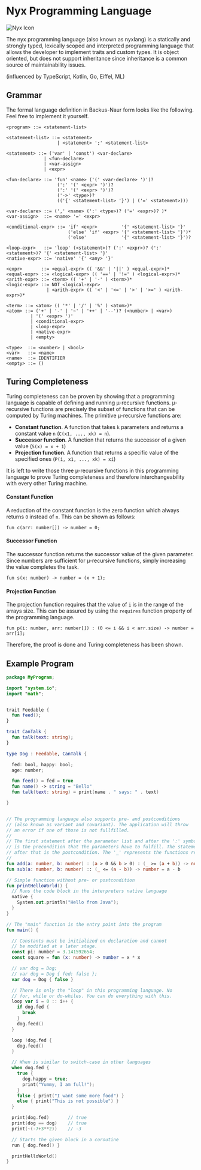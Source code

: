 # Nyx Programming Language

![Nyx Icon](https://github.com/danielkleebinder/nyxlang/blob/main/nyxlang.png?raw=true)

The nyx programming language (also known as nyxlang) is a statically and strongly typed, lexically scoped and interpreted programming language that allows the developer
to implement traits and custom types. It is object oriented, but does not support inheritance since inheritance is a common source of
maintainability issues.


(influenced by TypeScript, Kotlin, Go, Eiffel, ML)

## Grammar

The formal language definition in Backus-Naur form looks like the following. Feel free to implement it yourself.

```
<program> ::= <statement-list>

<statement-list> ::= <statement>
                   | <statement> ';' <statement-list>

<statement> ::= ('var' | 'const') <var-declare>
              | <fun-declare>
              | <var-assign>
              | <expr>

<fun-declare> ::= 'fun' <name> ('(' <var-declare> ')')?
                   (':' '(' <expr> ')')?
                   (':' '(' <expr> ')')?
                   ('->' <type>)?
                   (('{' <statement-list> '}') | ('=' <statement>)))

<var-declare> ::= (',' <name> (':' <type>)? ('=' <expr>)? )*
<var-assign>  ::= <name> '=' <expr>

<conditional-expr> ::= 'if' <expr>         '{' <statement-list> '}'
                       ('else' 'if' <expr> '{' <statement-list> '}')*
                       ('else'             '{' <statement-list> '}')?

<loop-expr>   ::= 'loop' (<statement>)? (':' <expr>)? (':' <statement>)? '{' <statement-list> '}'
<native-expr> ::= 'native' '{' <any> '}'

<expr>       ::= <equal-expr> (( '&&' | '||' ) <equal-expr>)*
<equal-expr> ::= <logical-expr> (( '==' | '!=' ) <logical-expr>)*
<arith-expr> ::= <term> (( '+' | '-' ) <term>)*
<logic-expr> ::= NOT <logical-expr>
               | <arith-expr> (( '<' | '<=' | '>' | '>=' ) <arith-expr>)*

<term> ::= <atom> (( '*' | '/' | '%' ) <atom>)*
<atom> ::= ('+' | '-' | '~' | '++' | '--')? (<number> | <var>)
         | '(' <expr> ')'
         | <conditional-expr>
         | <loop-expr>
         | <native-expr>
         | <empty>

<type>  ::= <number> | <bool>
<var>   ::= <name>
<name>  ::= IDENTIFIER
<empty> ::= ()
```

## Turing Completeness
Turing completeness can be proven by showing that a programming language is capable of defining and running µ-recursive
functions. µ-recursive functions are precisely the subset of functions that can be computed by Turing machines. The
primitive µ-recursive functions are:

- **Constant function**. A function that takes `k` parameters and returns a constant value `n` (`C(x1, ..., xk) = n`).
- **Successor function**. A function that returns the successor of a given value (`S(x) = x + 1`)
- **Projection function**. A function that returns a specific value of the specified ones (`P(i, x1, ..., xk) = xi`)

It is left to write those three µ-recursive functions in this programming language to prove Turing completeness and
therefore interchangeability with every other Turing machine.

#### Constant Function
A reduction of the constant function is the zero function which always returns `0` instead of `n`. This can be shown
as follows:

```
fun c(arr: number[]) -> number = 0;
```

#### Successor Function
The successor function returns the successor value of the given parameter. Since numbers are sufficient for µ-recursive
functions, simply increasing the value completes the task.

```
fun s(x: number) -> number = (x + 1);
```

#### Projection Function
The projection function requires that the value of `i` is in the range of the arrays size. This can be assured by using
the `requires` function property of the programming language.

```
fun p(i: number, arr: number[]) : (0 <= i && i < arr.size) -> number = arr[i];
```

Therefore, the proof is done and Turing completeness has been shown.


## Example Program

```kotlin
package MyProgram;

import "system.io";
import "math";


trait Feedable {
  fun feed();
}

trait CanTalk {
  fun talk(text: string);
}

type Dog : Feedable, CanTalk {

  fed: bool, happy: bool;
  age: number;

  fun feed() = fed = true
  fun name() -> string = "Bello"
  fun talk(text: string) = print(name . " says: " . text)

}


// The programming language also supports pre- and postconditions
// (also known as variant and covariant). The application will throw
// an error if one of those is not fullfilled.
//
// The first statement after the parameter list and after the ':' symbol
// is the precondition that the parameters have to fulfill. The statement
// after that is the postcondition. The '_' represents the functions result.
//
fun add(a: number, b: number) : (a > 0 && b > 0) : (_ >= (a + b)) -> number = a + b
fun sub(a: number, b: number) :: (_ <= (a - b)) -> number = a - b

// Simple function without pre- or postcondition
fun printHelloWorld() {
  // Runs the code block in the interpreters native language
  native {
    System.out.println("Hello from Java");
  }
}

// The "main" function is the entry point into the program
fun main() {

  // Constants must be initialized on declaration and cannot
  // be modified at a later stage.
  const pi: number = 3.141592654;
  const square = fun (x: number) -> number = x * x

  // var dog = Dog;
  // var dog = Dog { fed: false };
  var dog = Dog { false }

  // There is only the "loop" in this programming language. No
  // for, while or do-whiles. You can do everything with this.
  loop var i = 0 :: i++ {
    if dog.fed {
      break
    }
    dog.feed()
  }

  loop !dog.fed {
    dog.feed()
  }

  // When is similar to switch-case in other languages
  when dog.fed {
    true {
      dog.happy = true;
      print("Yummy, I am full!");
    }
    false { print("I want some more food") }
    else { print("This is not possible") }
  }

  print(dog.fed)       // true
  print(dog == dog)    // true
  print(~(-7+3**2))    // -3

  // Starts the given block in a coroutine
  run { dog.feed() }

  printHelloWorld()
}
```